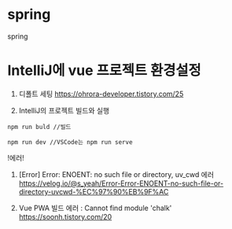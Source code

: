 # spring
spring

# IntelliJ에 vue 프로젝트 환경설정

1. 디폴트 세팅
https://ohrora-developer.tistory.com/25

2. IntelliJ의 프로젝트 빌드와 실행
```
npm run buld //빌드
```
```
npm run dev //VSCode는 npm run serve
```

!에러!
1. [Error] Error: ENOENT: no such file or directory, uv_cwd 에러  
https://velog.io/@s_yeah/Error-Error-ENOENT-no-such-file-or-directory-uvcwd-%EC%97%90%EB%9F%AC  

2. Vue PWA 빌드 에러 : Cannot find module 'chalk'  
https://soonh.tistory.com/20  



